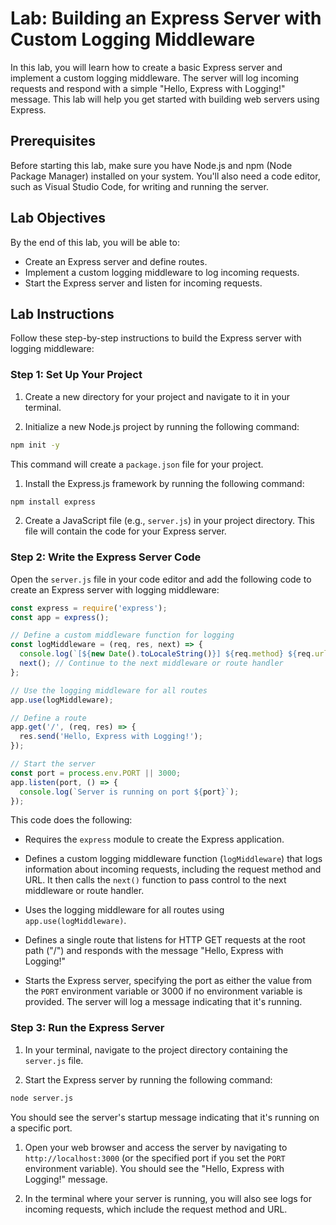 
# Lab: Building an Express Server with Custom Logging Middleware

In this lab, you will learn how to create a basic Express server and implement a custom logging middleware. The server will log incoming requests and respond with a simple "Hello, Express with Logging!" message. This lab will help you get started with building web servers using Express.

## Prerequisites

Before starting this lab, make sure you have Node.js and npm (Node Package Manager) installed on your system. You'll also need a code editor, such as Visual Studio Code, for writing and running the server.

## Lab Objectives

By the end of this lab, you will be able to:

- Create an Express server and define routes.
- Implement a custom logging middleware to log incoming requests.
- Start the Express server and listen for incoming requests.

## Lab Instructions

Follow these step-by-step instructions to build the Express server with logging middleware:

### Step 1: Set Up Your Project

1. Create a new directory for your project and navigate to it in your terminal.

2. Initialize a new Node.js project by running the following command:

```bash
npm init -y
```

This command will create a `package.json` file for your project.

1. Install the Express.js framework by running the following command:

```bash
npm install express
```

2. Create a JavaScript file (e.g., `server.js`) in your project directory. This file will contain the code for your Express server.

### Step 2: Write the Express Server Code

Open the `server.js` file in your code editor and add the following code to create an Express server with logging middleware:

```javascript
const express = require('express');
const app = express();

// Define a custom middleware function for logging
const logMiddleware = (req, res, next) => {
  console.log(`[${new Date().toLocaleString()}] ${req.method} ${req.url}`);
  next(); // Continue to the next middleware or route handler
};

// Use the logging middleware for all routes
app.use(logMiddleware);

// Define a route
app.get('/', (req, res) => {
  res.send('Hello, Express with Logging!');
});

// Start the server
const port = process.env.PORT || 3000;
app.listen(port, () => {
  console.log(`Server is running on port ${port}`);
});
```

This code does the following:

- Requires the `express` module to create the Express application.

- Defines a custom logging middleware function (`logMiddleware`) that logs information about incoming requests, including the request method and URL. It then calls the `next()` function to pass control to the next middleware or route handler.

- Uses the logging middleware for all routes using `app.use(logMiddleware)`.

- Defines a single route that listens for HTTP GET requests at the root path ("/") and responds with the message "Hello, Express with Logging!"

- Starts the Express server, specifying the port as either the value from the `PORT` environment variable or 3000 if no environment variable is provided. The server will log a message indicating that it's running.

### Step 3: Run the Express Server

1. In your terminal, navigate to the project directory containing the `server.js` file.

2. Start the Express server by running the following command:

```bash
node server.js
```

You should see the server's startup message indicating that it's running on a specific port.

1. Open your web browser and access the server by navigating to `http://localhost:3000` (or the specified port if you set the `PORT` environment variable). You should see the "Hello, Express with Logging!" message.

2. In the terminal where your server is running, you will also see logs for incoming requests, which include the request method and URL.


